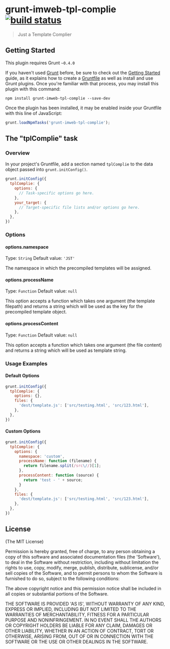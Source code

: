 # grunt-imweb-tpl-complie[![build status](https://secure.travis-ci.org/miniflycn/grunt-imweb-tpl-complie.png)](http://travis-ci.org/miniflycn/grunt-imweb-tpl-complie)
> Just a Template Complier

## Getting Started
This plugin requires Grunt `~0.4.0`

If you haven't used [Grunt](http://gruntjs.com/) before, be sure to check out the [Getting Started](http://gruntjs.com/getting-started) guide, as it explains how to create a [Gruntfile](http://gruntjs.com/sample-gruntfile) as well as install and use Grunt plugins. Once you're familiar with that process, you may install this plugin with this command:

```shell
npm install grunt-imweb-tpl-complie --save-dev
```

Once the plugin has been installed, it may be enabled inside your Gruntfile with this line of JavaScript:

```js
grunt.loadNpmTasks('grunt-imweb-tpl-complie');
```

## The "tplComplie" task

### Overview
In your project's Gruntfile, add a section named `tplComplie` to the data object passed into `grunt.initConfig()`.

```js
grunt.initConfig({
  tplComplie: {
    options: {
      // Task-specific options go here.
    },
    your_target: {
      // Target-specific file lists and/or options go here.
    },
  },
})
```

### Options

#### options.namespace
Type: `String`
Default value: `'JST'`

The namespace in which the precompiled templates will be assigned.

#### options.processName
Type: `Function`
Default value: `null`

This option accepts a function which takes one argument (the template filepath) and returns a string which will be used as the key for the precompiled template object.

#### options.processContent
Type: `Function`
Default value: `null`

This option accepts a function which takes one argument (the file content) and returns a string which will be used as template string.


### Usage Examples

#### Default Options

```js
grunt.initConfig({
  tplComplie: {
    options: {},
    files: {
      'dest/template.js': ['src/testing.html', 'src/123.html'],
    },
  },
})
```

#### Custom Options

```js
grunt.initConfig({
  tplComplie: {
    options: {
      namespace: 'custom',
      processName: function (filename) {
        return filename.split(/src\//)[1];
      },
      processContent: function (source) {
        return 'test - ' + source;
      }
    },
    files: {
      'dest/template.js': ['src/testing.html', 'src/123.html'],
    },
  },
})
```

## License
(The MIT License)

Permission is hereby granted, free of charge, to any person obtaining a copy of this software and associated documentation files (the 'Software'), to deal in the Software without restriction, including without limitation the rights to use, copy, modify, merge, publish, distribute, sublicense, and/or sell copies of the Software, and to permit persons to whom the Software is furnished to do so, subject to the following conditions:

The above copyright notice and this permission notice shall be included in all copies or substantial portions of the Software.

THE SOFTWARE IS PROVIDED 'AS IS', WITHOUT WARRANTY OF ANY KIND, EXPRESS OR IMPLIED, INCLUDING BUT NOT LIMITED TO THE WARRANTIES OF MERCHANTABILITY, FITNESS FOR A PARTICULAR PURPOSE AND NONINFRINGEMENT. IN NO EVENT SHALL THE AUTHORS OR COPYRIGHT HOLDERS BE LIABLE FOR ANY CLAIM, DAMAGES OR OTHER LIABILITY, WHETHER IN AN ACTION OF CONTRACT, TORT OR OTHERWISE, ARISING FROM, OUT OF OR IN CONNECTION WITH THE SOFTWARE OR THE USE OR OTHER DEALINGS IN THE SOFTWARE.